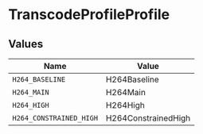 # TranscodeProfileProfile


## Values

| Name                    | Value                   |
| ----------------------- | ----------------------- |
| `H264_BASELINE`         | H264Baseline            |
| `H264_MAIN`             | H264Main                |
| `H264_HIGH`             | H264High                |
| `H264_CONSTRAINED_HIGH` | H264ConstrainedHigh     |